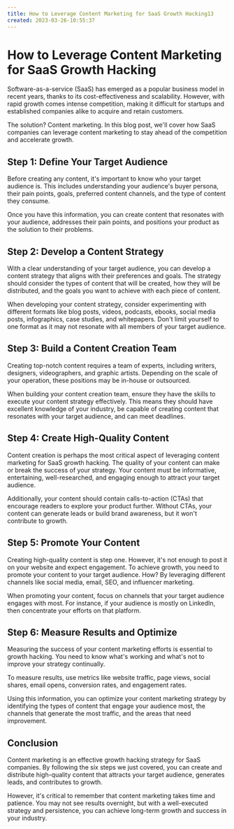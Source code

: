 ```yaml
---
title: How to Leverage Content Marketing for SaaS Growth Hacking13
created: 2023-03-26-10:55:37
---
```


# How to Leverage Content Marketing for SaaS Growth Hacking

Software-as-a-service (SaaS) has emerged as a popular business model in recent years, thanks to its cost-effectiveness and scalability. However, with rapid growth comes intense competition, making it difficult for startups and established companies alike to acquire and retain customers.

The solution? Content marketing. In this blog post, we'll cover how SaaS companies can leverage content marketing to stay ahead of the competition and accelerate growth.

## Step 1: Define Your Target Audience

Before creating any content, it's important to know who your target audience is. This includes understanding your audience's buyer persona, their pain points, goals, preferred content channels, and the type of content they consume.

Once you have this information, you can create content that resonates with your audience, addresses their pain points, and positions your product as the solution to their problems.

## Step 2: Develop a Content Strategy

With a clear understanding of your target audience, you can develop a content strategy that aligns with their preferences and goals. The strategy should consider the types of content that will be created, how they will be distributed, and the goals you want to achieve with each piece of content.

When developing your content strategy, consider experimenting with different formats like blog posts, videos, podcasts, ebooks, social media posts, infographics, case studies, and whitepapers. Don't limit yourself to one format as it may not resonate with all members of your target audience.

## Step 3: Build a Content Creation Team

Creating top-notch content requires a team of experts, including writers, designers, videographers, and graphic artists. Depending on the scale of your operation, these positions may be in-house or outsourced.

When building your content creation team, ensure they have the skills to execute your content strategy effectively. This means they should have excellent knowledge of your industry, be capable of creating content that resonates with your target audience, and can meet deadlines.

## Step 4: Create High-Quality Content

Content creation is perhaps the most critical aspect of leveraging content marketing for SaaS growth hacking. The quality of your content can make or break the success of your strategy. Your content must be informative, entertaining, well-researched, and engaging enough to attract your target audience.

Additionally, your content should contain calls-to-action (CTAs) that encourage readers to explore your product further. Without CTAs, your content can generate leads or build brand awareness, but it won't contribute to growth.

## Step 5: Promote Your Content

Creating high-quality content is step one. However, it's not enough to post it on your website and expect engagement. To achieve growth, you need to promote your content to your target audience. How? By leveraging different channels like social media, email, SEO, and influencer marketing.

When promoting your content, focus on channels that your target audience engages with most. For instance, if your audience is mostly on LinkedIn, then concentrate your efforts on that platform.

## Step 6: Measure Results and Optimize

Measuring the success of your content marketing efforts is essential to growth hacking. You need to know what's working and what's not to improve your strategy continually.

To measure results, use metrics like website traffic, page views, social shares, email opens, conversion rates, and engagement rates.

Using this information, you can optimize your content marketing strategy by identifying the types of content that engage your audience most, the channels that generate the most traffic, and the areas that need improvement.

## Conclusion

Content marketing is an effective growth hacking strategy for SaaS companies. By following the six steps we just covered, you can create and distribute high-quality content that attracts your target audience, generates leads, and contributes to growth.

However, it's critical to remember that content marketing takes time and patience. You may not see results overnight, but with a well-executed strategy and persistence, you can achieve long-term growth and success in your industry.

